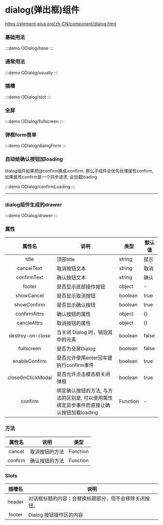 # dialog(弹出框)组件

https://element-plus.org/zh-CN/component/dialog.html

### 基础用法

:::demo
ODialog/base
:::

### 通常用法

:::demo
ODialog/usually
:::

### 插槽

:::demo
ODialog/slot
:::

### 全屏

:::demo
ODialog/fullscreen
:::

### 弹框form表单

:::demo
ODialog/dialogForm
:::

### 自动给确认按钮加loading

dialog组件如果把@confirm换成:confirm, 那么子组件会优先处理属性confirm, 如果属性confirm是一个异步请求, 会加载loading

:::demo
ODialog/confirmLoading
:::

---

### dialog组件生成的drawer

:::demo
ODialog/drawer
:::

### 属性

|      属性名       | 说明                                                                                    | 类型     | 默认值 |
| :---------------: | --------------------------------------------------------------------------------------- | -------- | ------ |
|       title       | 顶部title                                                                               | string   | 提示   |
|    cancelText     | 取消按钮文本                                                                            | string   | 取消   |
|    confirmText    | 确认按钮文本                                                                            | string   | 确认   |
|      footer       | 是否显示底部操作按钮                                                                    | object   | -      |
|    showCancel     | 是否显示取消按钮                                                                        | boolean  | true   |
|    showConfirm    | 是否显示确认按钮                                                                        | boolean  | true   |
|   confirmAttrs    | 确认按钮的属性                                                                          | object   | {}     |
|    cancleAttrs    | 取消按钮的属性                                                                          | object   | {}     |
| destroy-on-close  | 当关闭 Dialog 时，销毁其中的元素                                                        | boolean  | false  |
|    fullscreen     | 是否为全屏Dialog                                                                        | boolean  | false  |
|   enableConfirm   | 是否允许使用enter回车键执行confirm事件                                                  | boolean  | true   |
| closeOnClickModal | 是否允许点击模态框关闭弹框                                                              | boolean  | true   |
|      confirm      | 绑定确认按钮的方法, 与方法的区别是, 可以使用属性绑定异步事件而直接让确认按钮加载loading | Function | -      |

### 方法

| 属性名  | 说明           | 类型     |
| :-----: | -------------- | -------- |
| cancel  | 取消按钮的方法 | Function |
| confirm | 确认按钮的方法 | Function |

### Slots

| 插槽名 | 说明                                                   |
| :----: | ------------------------------------------------------ |
| header | 对话框标题的内容；会替换标题部分，但不会移除关闭按钮。 |
| footer | Dialog 按钮操作区的内容                                |
